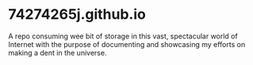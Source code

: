 # 74274265j.github.io
A repo consuming wee bit of storage in this vast, spectacular world of Internet with the purpose of documenting and showcasing my efforts on making a dent in the universe.
